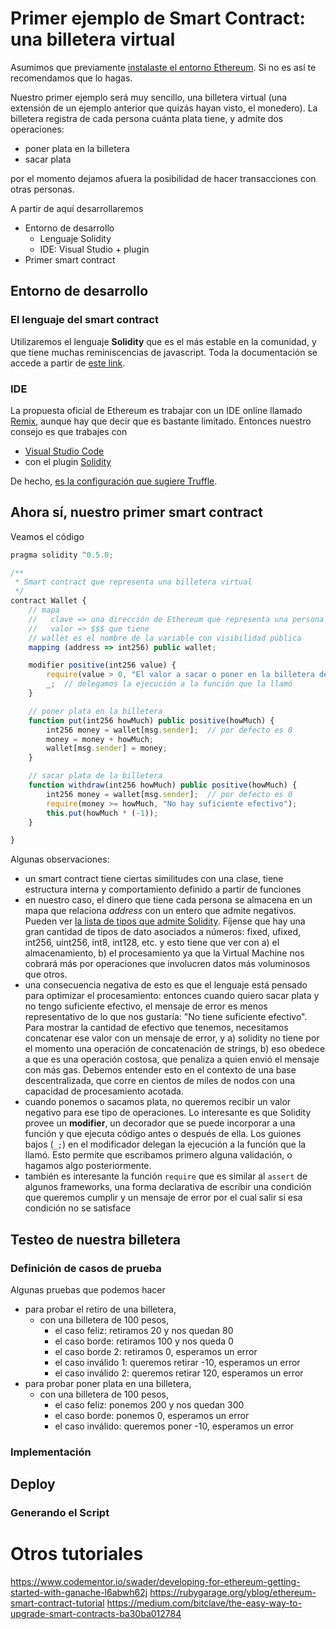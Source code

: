 
# Primer ejemplo de Smart Contract: una billetera virtual

Asumimos que previamente [instalaste el entorno Ethereum](startupEthereumLocal.md). Si no es así te recomendamos que lo hagas.

Nuestro primer ejemplo será muy sencillo, una billetera virtual (una extensión de un ejemplo anterior que quizás hayan visto, el monedero). La billetera registra de cada persona cuánta plata tiene, y admite dos operaciones:

* poner plata en la billetera
* sacar plata

por el momento dejamos afuera la posibilidad de hacer transacciones con otras personas.

A partir de aquí desarrollaremos

* Entorno de desarrollo
  * Lenguaje Solidity
  * IDE: Visual Studio + plugin
* Primer smart contract

## Entorno de desarrollo

### El lenguaje del smart contract

Utilizaremos el lenguaje **Solidity** que es el más estable en la comunidad, y que tiene muchas reminiscencias de javascript. Toda la documentación se accede a partir de [este link]((https://solidity.readthedocs.io/)).

### IDE

La propuesta oficial de Ethereum es trabajar con un IDE online llamado [Remix](https://remix.ethereum.org/#optimize=false), aunque hay que decir que es bastante limitado. Entonces nuestro consejo es que trabajes con

* [Visual Studio Code](https://code.visualstudio.com/)
* con el plugin [Solidity](https://github.com/juanfranblanco/vscode-solidity)

De hecho, [es la configuración que sugiere Truffle](https://truffleframework.com/tutorials/configuring-visual-studio-code).

## Ahora sí, nuestro primer smart contract

Veamos el código

```js
pragma solidity ^0.5.0;

/**
 * Smart contract que representa una billetera virtual
 */
contract Wallet {
    // mapa
    //   clave => una dirección de Ethereum que representa una persona física
    //   valor => $$$ que tiene
    // wallet es el nombre de la variable con visibilidad pública
    mapping (address => int256) public wallet;

    modifier positive(int256 value) {
        require(value > 0, "El valor a sacar o poner en la billetera debe ser positivo");
        _;  // delegamos la ejecución a la función que la llamó
    }

    // poner plata en la billetera
    function put(int256 howMuch) public positive(howMuch) {
        int256 money = wallet[msg.sender];  // por defecto es 0
        money = money + howMuch;
        wallet[msg.sender] = money;
    }

    // sacar plata de la billetera
    function withdraw(int256 howMuch) public positive(howMuch) {
        int256 money = wallet[msg.sender];  // por defecto es 0
        require(money >= howMuch, "No hay suficiente efectivo");
        this.put(howMuch * (-1));
    }

}
```

Algunas observaciones:

* un smart contract tiene ciertas similitudes con una clase, tiene estructura interna y comportamiento definido a partir de funciones
* en nuestro caso, el dinero que tiene cada persona se almacena en un mapa que relaciona _address_ con un entero que admite negativos. Pueden ver [la lista de tipos que admite Solidity](https://solidity.readthedocs.io/en/latest/types.html). Fíjense que hay una gran cantidad de tipos de dato asociados a números: fixed, ufixed, int256, uint256, int8, int128, etc. y esto tiene que ver con a) el almacenamiento, b) el procesamiento ya que la Virtual Machine nos cobrará más por operaciones que involucren datos más voluminosos que otros.
* una consecuencia negativa de esto es que el lenguaje está pensado para optimizar el procesamiento: entonces cuando quiero sacar plata y no tengo suficiente efectivo, el mensaje de error es menos representativo de lo que nos gustaría: "No tiene suficiente efectivo". Para mostrar la cantidad de efectivo que tenemos, necesitamos concatenar ese valor con un mensaje de error, y a) solidity no tiene por el momento una operación de concatenación de strings, b) eso obedece a que es una operación costosa, que penaliza a quien envió el mensaje con más gas. Debemos entender esto en el contexto de una base descentralizada, que corre en cientos de miles de nodos con una capacidad de procesamiento acotada.
* cuando ponemos o sacamos plata, no queremos recibir un valor negativo para ese tipo de operaciones. Lo interesante es que Solidity provee un **modifier**, un decorador que se puede incorporar a una función y que ejecuta código antes o después de ella. Los guiones bajos (`_;`) en el modificador delegan la ejecución a la función que la llamó. Esto permite que escribamos primero alguna validación, o hagamos algo posteriormente.
* también es interesante la función `require` que es similar al `assert` de algunos frameworks, una forma declarativa de escribir una condición que queremos cumplir y un mensaje de error por el cual salir si esa condición no se satisface

## Testeo de nuestra billetera

### Definición de casos de prueba

Algunas pruebas que podemos hacer

* para probar el retiro de una billetera,
  * con una billetera de 100 pesos,
    * el caso feliz: retiramos 20 y nos quedan 80
    * el caso borde: retiramos 100 y nos queda 0
    * el caso borde 2: retiramos 0, esperamos un error
    * el caso inválido 1: queremos retirar -10, esperamos un error
    * el caso inválido 2: queremos retirar 120, esperamos un error
* para probar poner plata en una billetera,
  * con una billetera de 100 pesos,
    * el caso feliz: ponemos 200 y nos quedan 300
    * el caso borde: ponemos 0, esperamos un error
    * el caso inválido: queremos poner -10, esperamos un error

### Implementación



## Deploy

### Generando el Script

### 

# Otros tutoriales

https://www.codementor.io/swader/developing-for-ethereum-getting-started-with-ganache-l6abwh62j
https://rubygarage.org/yblog/ethereum-smart-contract-tutorial
https://medium.com/bitclave/the-easy-way-to-upgrade-smart-contracts-ba30ba012784